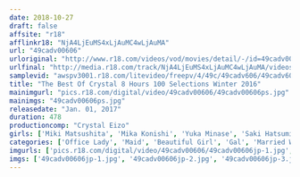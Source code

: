 ```yaml
---
date: 2018-10-27
draft: false
affsite: "r18"
afflinkr18: "NjA4LjEuMS4xLjAuMC4wLjAuMA"
url: "49cadv00606"
urloriginal: "http://www.r18.com/videos/vod/movies/detail/-/id=49cadv00606"
urlfinal: "http://media.r18.com/track/NjA4LjEuMS4xLjAuMC4wLjAuMA/videos/vod/movies/detail/-/id=49cadv00606"
samplevid: "awspv3001.r18.com/litevideo/freepv/4/49c/49cadv606/49cadv606_dmb_w.mp4"
title: "The Best Of Crystal 8 Hours 100 Selections Winter 2016"
mainimgurl: "pics.r18.com/digital/video/49cadv00606/49cadv00606ps.jpg"
mainimgs: "49cadv00606ps.jpg"
releasedate: "Jan. 01, 2017"
duration: 478
productioncomp: "Crystal Eizo"
girls: ['Miki Matsushita', 'Mika Konishi', 'Yuka Minase', 'Saki Hatsumi', 'Mikako Abe', 'Mao Hamasaki', 'Kurea Hasumi', 'Ayu Sakurai', 'Cocoa Aisu', 'Maki Hoshikawa']
categories: ['Office Lady', 'Maid', 'Beautiful Girl', 'Gal', 'Married Woman', 'Big Tits', 'BDSM', 'Relatives', 'Lesbian', 'BUKKAKE']
imgurls: ['pics.r18.com/digital/video/49cadv00606/49cadv00606jp-1.jpg', 'pics.r18.com/digital/video/49cadv00606/49cadv00606jp-2.jpg', 'pics.r18.com/digital/video/49cadv00606/49cadv00606jp-3.jpg', 'pics.r18.com/digital/video/49cadv00606/49cadv00606jp-4.jpg', 'pics.r18.com/digital/video/49cadv00606/49cadv00606jp-5.jpg', 'pics.r18.com/digital/video/49cadv00606/49cadv00606jp-6.jpg', 'pics.r18.com/digital/video/49cadv00606/49cadv00606jp-7.jpg', 'pics.r18.com/digital/video/49cadv00606/49cadv00606jp-8.jpg', 'pics.r18.com/digital/video/49cadv00606/49cadv00606jp-9.jpg', 'pics.r18.com/digital/video/49cadv00606/49cadv00606jp-10.jpg', 'pics.r18.com/digital/video/49cadv00606/49cadv00606jp-11.jpg', 'pics.r18.com/digital/video/49cadv00606/49cadv00606jp-12.jpg', 'pics.r18.com/digital/video/49cadv00606/49cadv00606jp-13.jpg', 'pics.r18.com/digital/video/49cadv00606/49cadv00606jp-14.jpg', 'pics.r18.com/digital/video/49cadv00606/49cadv00606jp-15.jpg', 'pics.r18.com/digital/video/49cadv00606/49cadv00606jp-16.jpg', 'pics.r18.com/digital/video/49cadv00606/49cadv00606jp-17.jpg', 'pics.r18.com/digital/video/49cadv00606/49cadv00606jp-18.jpg', 'pics.r18.com/digital/video/49cadv00606/49cadv00606jp-19.jpg', 'pics.r18.com/digital/video/49cadv00606/49cadv00606jp-20.jpg']
imgs: ['49cadv00606jp-1.jpg', '49cadv00606jp-2.jpg', '49cadv00606jp-3.jpg', '49cadv00606jp-4.jpg', '49cadv00606jp-5.jpg', '49cadv00606jp-6.jpg', '49cadv00606jp-7.jpg', '49cadv00606jp-8.jpg', '49cadv00606jp-9.jpg', '49cadv00606jp-10.jpg', '49cadv00606jp-11.jpg', '49cadv00606jp-12.jpg', '49cadv00606jp-13.jpg', '49cadv00606jp-14.jpg', '49cadv00606jp-15.jpg', '49cadv00606jp-16.jpg', '49cadv00606jp-17.jpg', '49cadv00606jp-18.jpg', '49cadv00606jp-19.jpg', '49cadv00606jp-20.jpg']
---
```

